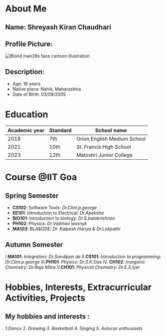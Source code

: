 # About Me
## Name: **Shreyash Kiran Chaudhari** 

 ## Profile Picture:    
![Blond man39s face cartoon illustration](https://img.freepik.com/free-vector/blond-man39s-face-cartoon-illustration_1308-153976.jpg)
## Description: 
* Age:  18 years
* Native place: Nahik, Maharashtra
* Date of Birth: 03/09/2005


# Education 
| **Academic year**  | **Standard** | **School name** |
|------------------------|-----------------|----------|
|   2018 | 7th | Orion English Medium School|
|   2021 | 10th | St. Francis High School|
|   2023 | 12th | Matoshri Junior College|




# Course @IIT Goa
## Spring Semester
* **CS102**: Software Tools: *Dr.Clint.p.george*
* **EE101**: Introduction to Electrical: *Dr.Apeksha*
* **BIO101**: Introduction to biology: *Dr.S.balakrishnan*
* **PH102**: Physics: *Dr.Vaibhav wasnyk*  
* **MA103**: BLA&ODE:  *Dr. Kalpesh Hariya & Dr.Lokpathi*
## Autumn Semester
I.**MA101**: *Integration: Dr.Sandipan de*
II.**CS101**: *Introduction to programming: Dr.Clint.p.george*
III.**PH101**: *Physics: Dr.S.K.Das*
IV. **CH102**: *Inorganic Chemistry: Dr.Raja Mitra*
V.**CH101**: *Physical Chemistry: Dr.E.S.lyer*


# Hobbies, Interests, Extracurricular Activities, Projects
 ## My hobbies and interests :
 *1.Dance
 2. Drawing 
 3. Basketball
 4. Singing
 5. Autocar enthusiasts*
 
 
